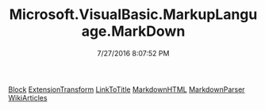 ﻿---
title: Microsoft.VisualBasic.MarkupLanguage.MarkDown
date: 7/27/2016 8:07:52 PM
---

[Block](T-Microsoft.VisualBasic.MarkupLanguage.MarkDown.Block.html)
[ExtensionTransform](T-Microsoft.VisualBasic.MarkupLanguage.MarkDown.ExtensionTransform.html)
[LinkToTitle](T-Microsoft.VisualBasic.MarkupLanguage.MarkDown.LinkToTitle.html)
[MarkdownHTML](T-Microsoft.VisualBasic.MarkupLanguage.MarkDown.MarkdownHTML.html)
[MarkdownParser](T-Microsoft.VisualBasic.MarkupLanguage.MarkDown.MarkdownParser.html)
[WikiArticles](T-Microsoft.VisualBasic.MarkupLanguage.MarkDown.WikiArticles.html)
